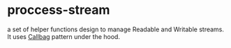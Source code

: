 # proccess-stream

a set of helper functions design to manage Readable and Writable streams. It uses [Callbag](https://github.com/callbag/callbag) pattern under the hood.


